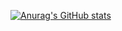 [![Anurag's GitHub stats](https://github-readme-stats.vercel.app/api?username=ducbm051291)](https://github.com/anuraghazra/github-readme-stats)
